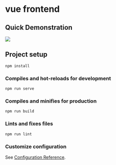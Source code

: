 

# vue frontend

## Quick Demonstration
![](https://github.com/jasminet2001/React/blob/a6d151ff0b3b4f4b926d60a3d9b5c866365aa139/VueProject.gif)

## Project setup
```
npm install
```

### Compiles and hot-reloads for development
```
npm run serve
```

### Compiles and minifies for production
```
npm run build
```

### Lints and fixes files
```
npm run lint
```

### Customize configuration
See [Configuration Reference](https://cli.vuejs.org/config/).
